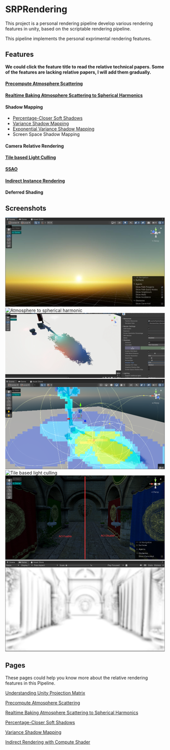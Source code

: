 # SRPRendering
This project is a personal rendering pipeline develop various rendering features in unity, based on the scriptable rendering pipeline. 

This pipeline implements the personal exprimental rendering features.

## Features
__We could click the feature title to read the relative technical papers. Some of the features are lacking relative papers, I will add them gradually.__
#### [Precompute Atmosphere Scattering](pages/AtmosphereScattering.md)
#### [Realtime Baking Atmosphere Scattering to Spherical Harmonics](pages/BakingAtmosphereScatteringToSH.md)
#### Shadow Mapping

- [Percentage-Closer Soft Shadows](pages/PCSS.md)
- [Variance Shadow Mapping](pages/VarianceShadowMapping.md)
- [Exponential Variance Shadow Mapping](pages/VarianceShadowMapping.md)
- Screen Space Shadow Mapping

#### Camera Relative Rendering

#### [Tile based Light Culling](pages/TileBasedLightCulling.md)

#### [SSAO](pages/SSAO.md)

#### [Indirect Instance Rendering](pages/IndirectRenderingWithCS.md)

#### Deferred Shading

## Screenshots
![Atmosphere scattering](screenshots/atmosphere_scattering.jpg)
![Atmosphere to spherical harmonic](screenshots/bake_atmosphere_sh.gif)
![Shadow Mapping](screenshots/shadowmap.gif)
![Tile based light culling](screenshots/tilebasedlightculling.png)
![Tile based light culling](screenshots/lightcullingsponza.gif)
![SSAO](screenshots/ao_compare.png)
![SSAO mask](screenshots/ao_mask.jpg)
## Pages
These pages could help you know more about the relative rendering features in this Pipeline.

[Understanding Unity Projection Matrix](pages/understanding_unity_projection_matrix.md)

[Precompute Atmosphere Scattering](pages/AtmosphereScattering.md)

[Realtime Baking Atmosphere Scattering to Spherical Harmonics](pages/BakingAtmosphereScatteringToSH.md)

[Percentage-Closer Soft Shadows](pages/PCSS.md)

[Variance Shadow Mapping](pages/VarianceShadowMapping.md)

[Indirect Rendering with Compute Shader](pages/IndirectRenderingWithCS.md)